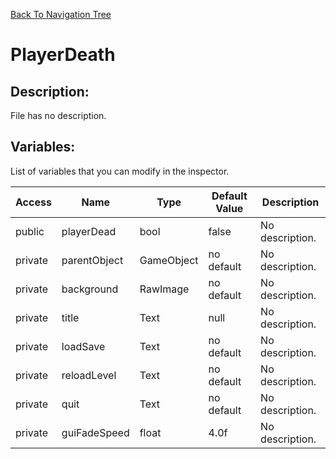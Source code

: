 [Back To Navigation Tree](https://wesleywh.github.io/githubpages/docs/navigation.html)
# PlayerDeath

## Description:
File has no description.

## Variables:
List of variables that you can modify in the inspector.

|Access|Name|Type|Default Value|Description|
|---|---|---|---|---|
|public|playerDead|bool|false|No description.|
|private|parentObject|GameObject|no default|No description.|
|private|background|RawImage|no default|No description.|
|private|title|Text|null|No description.|
|private|loadSave|Text|no default|No description.|
|private|reloadLevel|Text|no default|No description.|
|private|quit|Text|no default|No description.|
|private|guiFadeSpeed|float|4.0f|No description.|
